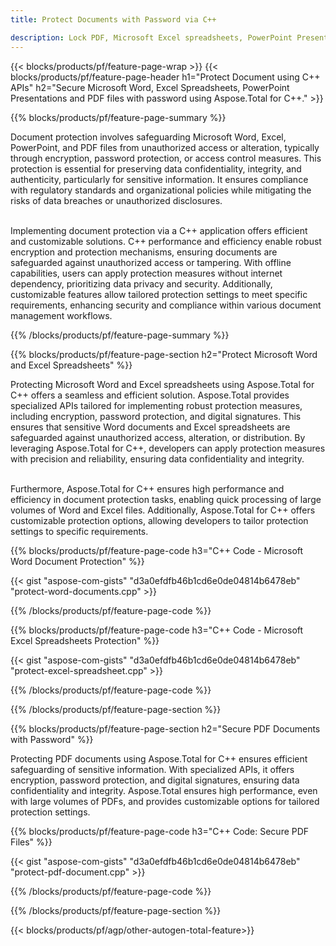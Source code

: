 ```yaml
---
title: Protect Documents with Password via C++ 

description: Lock PDF, Microsoft Excel spreadsheets, PowerPoint Presentations and Word documents with passwords via your C++ application. Apply password protection with ease.
---
```


{{< blocks/products/pf/feature-page-wrap >}}
{{< blocks/products/pf/feature-page-header h1="Protect Document using C++ APIs" h2="Secure Microsoft Word, Excel Spreadsheets, PowerPoint Presentations and PDF files with password using Aspose.Total for C++." >}}

{{% blocks/products/pf/feature-page-summary %}}

Document protection involves safeguarding Microsoft Word, Excel, PowerPoint, and PDF files from unauthorized access or alteration, typically through encryption, password protection, or access control measures. This protection is essential for preserving data confidentiality, integrity, and authenticity, particularly for sensitive information. It ensures compliance with regulatory standards and organizational policies while mitigating the risks of data breaches or unauthorized disclosures. <br /><br />

Implementing document protection via a C++ application offers efficient and customizable solutions. C++ performance and efficiency enable robust encryption and protection mechanisms, ensuring documents are safeguarded against unauthorized access or tampering. With offline capabilities, users can apply protection measures without internet dependency, prioritizing data privacy and security. Additionally, customizable features allow tailored protection settings to meet specific requirements, enhancing security and compliance within various document management workflows.

{{% /blocks/products/pf/feature-page-summary  %}}

{{% blocks/products/pf/feature-page-section  h2="Protect Microsoft Word and Excel Spreadsheets" %}}

Protecting Microsoft Word and Excel spreadsheets using Aspose.Total for C++ offers a seamless and efficient solution. Aspose.Total provides specialized APIs tailored for implementing robust protection measures, including encryption, password protection, and digital signatures. This ensures that sensitive Word documents and Excel spreadsheets are safeguarded against unauthorized access, alteration, or distribution. By leveraging Aspose.Total for C++, developers can apply protection measures with precision and reliability, ensuring data confidentiality and integrity.<br /><br />

Furthermore, Aspose.Total for C++ ensures high performance and efficiency in document protection tasks, enabling quick processing of large volumes of Word and Excel files. Additionally, Aspose.Total for C++ offers customizable protection options, allowing developers to tailor protection settings to specific requirements.

{{% blocks/products/pf/feature-page-code h3="C++ Code - Microsoft Word Document Protection" %}}

{{< gist "aspose-com-gists" "d3a0efdfb46b1cd6e0de04814b6478eb" "protect-word-documents.cpp" >}}

{{% /blocks/products/pf/feature-page-code  %}}

{{% blocks/products/pf/feature-page-code h3="C++ Code - Microsoft Excel Spreadsheets Protection" %}}

{{< gist "aspose-com-gists" "d3a0efdfb46b1cd6e0de04814b6478eb" "protect-excel-spreadsheet.cpp" >}}

{{% /blocks/products/pf/feature-page-code  %}}

{{% /blocks/products/pf/feature-page-section %}}

{{% blocks/products/pf/feature-page-section  h2="Secure PDF Documents with Password" %}}

Protecting PDF documents using Aspose.Total for C++ ensures efficient safeguarding of sensitive information. With specialized APIs, it offers encryption, password protection, and digital signatures, ensuring data confidentiality and integrity. Aspose.Total ensures high performance, even with large volumes of PDFs, and provides customizable options for tailored protection settings. 

{{% blocks/products/pf/feature-page-code h3="C++ Code: Secure PDF Files" %}}

{{< gist "aspose-com-gists" "d3a0efdfb46b1cd6e0de04814b6478eb" "protect-pdf-document.cpp" >}}

{{% /blocks/products/pf/feature-page-code  %}}

{{% /blocks/products/pf/feature-page-section %}}

{{< blocks/products/pf/agp/other-autogen-total-feature>}}